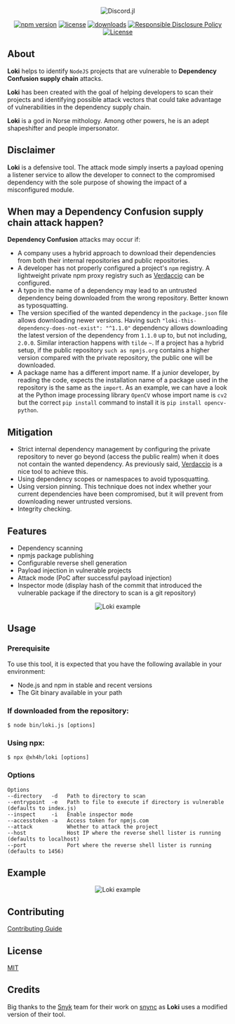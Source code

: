 <div align="center">
    <p> <img src="https://xh4h.com/uploads/loki.png" alt="Discord.jl"/> </p>
</div>

<div align="center">
 <a href="https://www.npmjs.org/package/@xh4h/loki"><img src="https://badgen.net/npm/v/@xh4h/loki" alt="npm version"/></a>
 <a href="https://www.npmjs.org/package/@xh4h/loki"><img src="https://badgen.net/npm/license/@xh4h/loki" alt="license"/></a>
 <a href="https://www.npmjs.org/package/@xh4h/loki"><img src="https://badgen.net/npm/dt/@xh4h/loki" alt="downloads"/></a>
 <a href="./SECURITY.md"><img src="https://img.shields.io/badge/Security-Responsible%20Disclosure-yellow.svg" alt="Responsible Disclosure Policy" /></a>
 <a href="./LICENSE"><img src="https://badgen.net/github/license/Xh4H/Loki" alt="License" /></a>
</div>

## About
**Loki** helps to identify `NodeJS` projects that are vulnerable to **Dependency Confusion supply chain** attacks.

**Loki** has been created with the goal of helping developers to scan their projects and identifying possible attack vectors that could take advantage of vulnerabilities in the dependency supply chain.

**Loki** is a god in Norse mithology. Among other powers, he is an adept shapeshifter and people impersonator.
## Disclaimer
**Loki** is a defensive tool. The attack mode simply inserts a payload opening a listener service to allow the developer to connect to the compromised dependency with the sole purpose of showing the impact of a misconfigured module.

## When may a Dependency Confusion supply chain attack happen?
**Dependency Confusion** attacks may occur if:
* A company uses a hybrid approach to download their dependencies from both their internal repositories and public repositories.
* A developer has not properly configured a project's `npm` registry. A lightweight private npm proxy registry such as [Verdaccio](https://verdaccio.org/) can be configured.
* A typo in the name of a dependency may lead to an untrusted dependency being downloaded from the wrong repository. Better known as typosquatting.
* The version specified of the wanted dependency in the `package.json` file allows downloading newer versions. Having such `"loki-this-dependency-does-not-exist": "^1.1.0"` dependency allows downloading the latest version of the dependency from `1.1.0` up to, but not including, `2.0.0`. Similar interaction happens with `tilde` `~`. If a project has a hybrid setup, if the public repository `such as npmjs.org` contains a higher version compared with the private repository, the public one will be downloaded.
* A package name has a different import name. If a junior developer, by reading the code, expects the installation name of a package used in the repository is the same as the `import`. As an example, we can have a look at the Python image processing library `OpenCV` whose import name is `cv2` but the correct `pip install` command to install it is `pip install opencv-python`.

## Mitigation
* Strict internal dependency management by configuring the private repository to never go beyond (access the public realm) when it does not contain the wanted dependency. As previously said, [Verdaccio](https://verdaccio.org/) is a nice tool to achieve this.
* Using dependency scopes or namespaces to avoid typosquatting.
* Using version pinning. This technique does not index whether your current dependencies have been compromised, but it will prevent from downloading newer untrusted versions.
* Integrity checking. 

## Features

* Dependency scanning
* npmjs package publishing
* Configurable reverse shell generation
* Payload injection in vulnerable projects
* Attack mode (PoC after successful payload injection)
* Inspector mode (display hash of the commit that introduced the vulnerable package if the directory to scan is a git repository)
<div align="center">
    <p> <img src="https://xh4h.com/uploads/carbon-hash.png" alt="Loki example"/> </p>
</div>

## Usage
### Prerequisite
To use this tool, it is expected that you have the following available in your environment:

- Node.js and npm in stable and recent versions
- The Git binary available in your path

### If downloaded from the repository:
```
$ node bin/loki.js [options]
```
### Using npx:
```
$ npx @xh4h/loki [options]
```

### Options
```
Options
--directory   -d   Path to directory to scan
--entrypoint  -e   Path to file to execute if directory is vulnerable (defaults to index.js)
--inspect     -i   Enable inspector mode
--accesstoken -a   Access token for npmjs.com
--attack           Whether to attack the project
--host             Host IP where the reverse shell lister is running (defaults to localhost)
--port             Port where the reverse shell lister is running (defaults to 1456)
```

## Example

<div align="center">
    <p> <img src="https://xh4h.com/uploads/loki-carbon.png" alt="Loki example"/> </p>
</div>


## Contributing
[Contributing Guide](CONTRIBUTING.md)

## License
[MIT](LICENSE)

## Credits
Big thanks to the [Snyk](https://snyk.io/) team for their work on [snync](https://github.com/snyk-labs/snync) as **Loki** uses a modified version of their tool.
